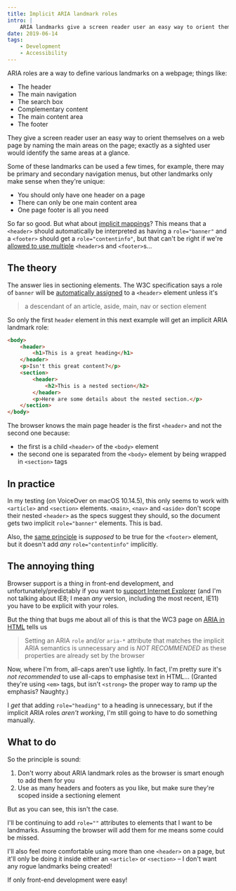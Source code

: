 ```yaml
---
title: Implicit ARIA landmark roles
intro: |
    ARIA landmarks give a screen reader user an easy way to orient themselves on a web page. Implicit roles are also great. Except when they're not.
date: 2019-06-14
tags:
    - Development
    - Accessibility
---
```


ARIA roles are a way to define various landmarks on a webpage; things like:

- The header
- The main navigation
- The search box
- Complementary content
- The main content area
- The footer

They give a screen reader user an easy way to orient themselves on a web page by naming the main areas on the page; exactly as a sighted user would identify the same areas at a glance.

Some of these landmarks can be used a few times, for example, there may be primary and secondary navigation menus, but other landmarks only make sense when they're unique:

- You should only have one header on a page
- There can only be one main content area
- One page footer is all you need

So far so good. But what about [implicit mappings](https://a11yproject.com/posts/aria-landmark-roles/#html5-implicit-mappings-of-landmark-roles)? This means that a `<header>` should automatically be interpreted as having a `role="banner"` and a `<footer>` should get a `role="contentinfo"`, but that can't be right if we're [allowed to use multiple](http://html5doctor.com/the-header-element/) `<header>`s and `<footer>`s…


## The theory

The answer lies in sectioning elements. The W3C specification says a role of `banner` will be [automatically assigned](https://www.w3.org/TR/html-aria/#header) to a `<header>` element unless it's

> a descendant of an article, aside, main, nav or section element

So only the first `header` element in this next example will get an implicit ARIA landmark role:

```html
<body>
    <header>
        <h1>This is a great heading</h1>
    </header>
    <p>Isn't this great content?</p>
    <section>
        <header>
            <h2>This is a nested section</h2>
        </header>
        <p>Here are some details about the nested section.</p>
    </section>
</body>
```

The browser knows the main page header is the first `<header>` and not the second one because:

- the first is a child `<header>` of the `<body>` element
- the second one is separated from the `<body>` element by being wrapped in `<section>` tags


## In practice

In my testing (on VoiceOver on macOS 10.14.5), this only seems to work with `<article>` and `<section>` elements. `<main>`, `<nav>` and `<aside>` don't scope their nested `<header>` as the specs suggest they should, so the document gets two implicit `role="banner"` elements. This is bad.

Also, the [same principle](https://www.w3.org/TR/html-aria/#footer) is *supposed* to be true for the `<footer>` element, but it doesn't add *any* `role="contentinfo"` implicitly.


## The annoying thing

Browser support is a thing in front-end development, and unfortunately/predictably if you want to [support Internet Explorer](https://www.html5accessibility.com) (and I'm not talking about IE8; I mean *any* version, including the most recent, IE11) you have to be explicit with your roles.

But the thing that bugs me about all of this is that the WC3 page on [ARIA in HTML](https://www.w3.org/TR/html-aria/#h-note) tells us

> Setting an ARIA `role` and/or `aria-*` attribute that matches the implicit ARIA semantics is unnecessary and is *NOT RECOMMENDED* as these properties are already set by the browser

Now, where I'm from, all-caps aren't use lightly. In fact, I'm pretty sure it's *not recommended* to use all-caps to emphasise text in HTML… (Granted they're using `<em>` tags, but isn't `<strong>` the proper way to ramp up the emphasis? Naughty.)

I *get* that adding `role="heading"` to a heading is unnecessary, but if the implicit ARIA roles *aren't working*, I'm still going to have to do something manually.


## What to do

So the principle is sound:

1. Don't worry about ARIA landmark roles as the browser is smart enough to add them for you
2. Use as many headers and footers as you like, but make sure they're scoped inside a sectioning element

But as you can see, this isn't the case.

I'll be continuing to add `role=""` attributes to elements that I want to be landmarks. Assuming the browser will add them for me means some could be missed.

I'll also feel more comfortable using more than one `<header>` on a page, but it'll only be doing it inside either an `<article>` or `<section>` – I don't want any rogue landmarks being created!

If only front-end development were easy!
